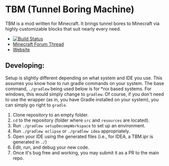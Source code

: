 TBM (Tunnel Boring Machine)
==========
TBM is a mod written for Minecraft. It brings tunnel bores to Minecraft via highly customizable blocks that suit nearly every need.
- [![Build Status](https://travis-ci.org/TechShroom/TBMRebooted.svg?branch=master)](https://travis-ci.org/TechShroom/TBMRebooted)
- [Minecraft Forum Thread](http://goo.gl/0yDijR)
- [Website](http://techshroom.com/other/minecraft/mods/tbm/)

Developing:
----------
Setup is slightly different depending on what system and IDE you use.
This assumes you know how to run gradle commands on your system.
The base command, `./gradlew` being used below is for \*nix based systems. For windows, this would simply change to `gradlew`.
Of course, if you don't need to use the wrapper (as in, you have Gradle installed on your system), you can simply go right to `gradle`.


1. Clone repository to an empty folder.
2. `cd` to the repository (folder where `src` and `resources` are located).
3. Run `./gradlew setupDecompWorkspace` to set up an environment.
4. Run `./gradlew eclipse` or `./gradlew idea` appropriately.
5. Open your IDE using the generated files (i.e., for IDEA, a TBM.ipr is generated in `./`)
6. Edit, run, and debug your new code.
7. Once it's bug free and working, you may submit it as a PR to the main repo.
